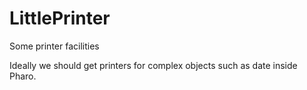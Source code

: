 # LittlePrinter
Some printer facilities

Ideally we should get printers for complex objects such as date inside Pharo.
